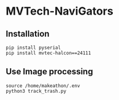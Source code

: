 # MVTech-NaviGators

## Installation
```
pip install pyserial
pip install mvtec-halcon==24111
```

## Use Image processing
```
source /home/makeathon/.env
python3 track_trash.py
```